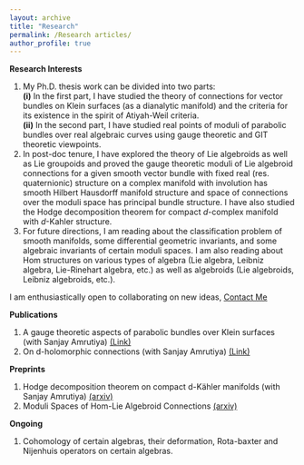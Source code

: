 ```yaml
---
layout: archive
title: "Research"
permalink: /Research articles/
author_profile: true
---
```



**Research Interests**
1. My Ph.D. thesis work can be divided into two parts:<br>
   **(i)** In the first part, I have studied the theory of connections for vector bundles on Klein surfaces (as a dianalytic manifold) and the criteria for its existence in the spirit of Atiyah-Weil criteria.<br>
   **(ii)** In the second part, I have studied real points of moduli of parabolic bundles over real algebraic curves using gauge theoretic and GIT theoretic viewpoints.
2. In post-doc tenure, I have explored the theory of Lie algebroids as well as Lie groupoids and proved the gauge theoretic moduli of Lie algebroid connections for a given smooth vector bundle with fixed real (res. quaternionic) structure on a complex manifold with involution has smooth Hilbert Hausdorff manifold structure and space of connections over the moduli space has principal bundle structure. I have also studied the Hodge decomposition theorem for compact $d$-complex manifold with $d$-Kahler structure.
3. For future directions, I am reading about the classification problem of smooth manifolds, some differential geometric invariants, and some algebraic invariants of certain moduli spaces. I am also reading about Hom structures on various types of algebra (Lie algebra, Leibniz algebra, Lie-Rinehart algebra, etc.) as well as algebroids (Lie algebroids, Leibniz algebroids, etc.).

I am enthusiastically open to collaborating on new ideas, [Contact Me](mailto:ayushjwl.math@gmail.com)
   
**Publications**  
1. A gauge theoretic aspects of parabolic bundles over Klein surfaces (with Sanjay Amrutiya) [(Link)](https://projecteuclid.org/journals/rmjm/rocky-mountain-journal-of-mathematics/acceptedpapers)
2. On d-holomorphic connections (with Sanjay Amrutiya) [(Link)](https://link.springer.com/article/10.1007/s12044-023-00742-6)

 
 **Preprints**
 1. Hodge decomposition theorem on compact d-Kähler manifolds (with Sanjay Amrutiya) [(arxiv)](https://arxiv.org/abs/2406.09312)
 2. Moduli Spaces of Hom-Lie Algebroid Connections [(arxiv)](https://arxiv.org/pdf/2505.11954)

**Ongoing**
1. Cohomology of certain algebras, their deformation, Rota-baxter and Nijenhuis operators on certain algebras. 

